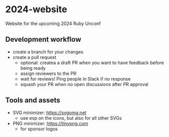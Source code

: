 # 2024-website
Website for the upcoming 2024 Ruby Unconf

## Development workflow

- create a branch for your changes
- create a pull request
  - optional: createa a draft PR when you want to have feedback before being ready
  - assign reviewers to the PR
  - wait for reviews! Ping people in Slack if no response
  - squash your PR when no open discussions after PR approval

## Tools and assets

- SVG minimizer: https://svgomg.net 
  - use esp on the icons, but also for all other SVGs
- PNG minimizer: https://tinypng.com
  - for sponsor logos
